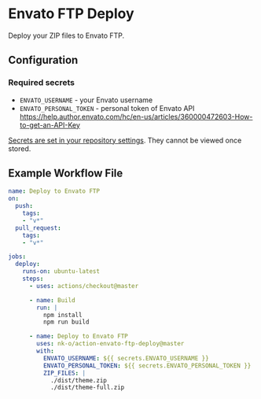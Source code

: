 # Envato FTP Deploy

Deploy your ZIP files to Envato FTP.

## Configuration

### Required secrets

* `ENVATO_USERNAME` - your Envato username
* `ENVATO_PERSONAL_TOKEN` - personal token of Envato API <https://help.author.envato.com/hc/en-us/articles/360000472603-How-to-get-an-API-Key>

[Secrets are set in your repository settings](https://help.github.com/en/actions/automating-your-workflow-with-github-actions/creating-and-using-encrypted-secrets). They cannot be viewed once stored.

## Example Workflow File

```yaml
name: Deploy to Envato FTP
on:
  push:
    tags:
    - "v*"
  pull_request:
    tags:
    - "v*"

jobs:
  deploy:
    runs-on: ubuntu-latest
    steps:
      - uses: actions/checkout@master

      - name: Build
        run: |
          npm install
          npm run build

      - name: Deploy to Envato FTP
        uses: nk-o/action-envato-ftp-deploy@master
        with:
          ENVATO_USERNAME: ${{ secrets.ENVATO_USERNAME }}
          ENVATO_PERSONAL_TOKEN: ${{ secrets.ENVATO_PERSONAL_TOKEN }}
          ZIP_FILES: |
            ./dist/theme.zip
            ./dist/theme-full.zip
```
